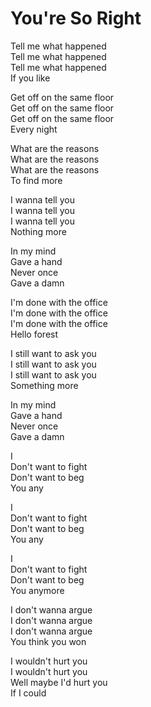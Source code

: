 # You're So Right  

Tell me what happened  
Tell me what happened  
Tell me what happened  
If you like  

Get off on the same floor  
Get off on the same floor  
Get off on the same floor  
Every night  

What are the reasons  
What are the reasons  
What are the reasons  
To find more  

I wanna tell you  
I wanna tell you  
I wanna tell you  
Nothing more  

In my mind  
Gave a hand  
Never once  
Gave a damn  

I'm done with the office  
I'm done with the office  
I'm done with the office  
Hello forest  

I still want to ask you  
I still want to ask you  
I still want to ask you  
Something more  

In my mind  
Gave a hand  
Never once  
Gave a damn  

I  
Don't want to fight  
Don't want to beg  
You any  

I  
Don't want to fight  
Don't want to beg  
You any  

I  
Don't want to fight  
Don't want to beg  
You anymore  

I don't wanna argue  
I don't wanna argue  
I don't wanna argue  
You think you won  

I wouldn't hurt you  
I wouldn't hurt you  
Well maybe I'd hurt you  
If I could  

